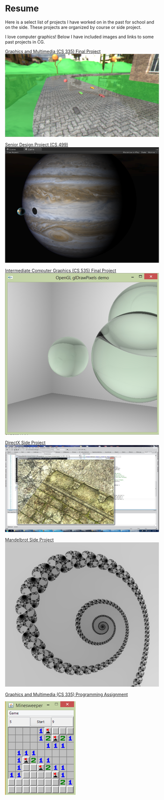 Resume
======

Here is a select list of projects I have worked on in the past for school and on the side.
These projects are organized by course or side project.

I love computer graphics! Below I have included images and links to some past projects in CG.

[Graphics and Multimedia (CS 335) Final Project](https://github.com/ashkanhoss29/Resume/tree/master/CS%20335%20-%20Graphics%20Programming/Final%20Project)
![CS 335 Final](/CS%20335%20-%20Graphics%20Programming/Final%20Project/Images/shotFinal1.jpg)

[Senior Design Project (CS 499)](/CS%20499%20-%20Senior%20Design%20Project)
![CS 499](/CS%20499%20-%20Senior%20Design%20Project/Images/Jupiter_LimbShader.png)

[Intermediate Computer Graphics (CS 535) Final Project](/CS%20535%20-%20Intermediate%20Computer%20Graphics/Raytracer)
![CS 535 Final](/CS%20535%20-%20Intermediate%20Computer%20Graphics/Raytracer/Images/glass.jpg)

[DirectX Side Project](/Side%20Projects/First_3D%20%28DirectX%29)
![DirectX Project](/Side%20Projects/First_3D%20%28DirectX%29/Images/normalMapping.jpg)

[Mandelbrot Side Project](/Side%20Projects/Mandelbrot)
![Mandelbrot Project](/Side%20Projects/Mandelbrot/Images/Spiral.png)

[Graphics and Multimedia (CS 335) Programming Assignment](/CS%20335%20-%20Graphics%20Programming/Minesweeper) 

![Minesweeper](/CS%20335%20-%20Graphics%20Programming/Minesweeper/Images/pic2.png)


